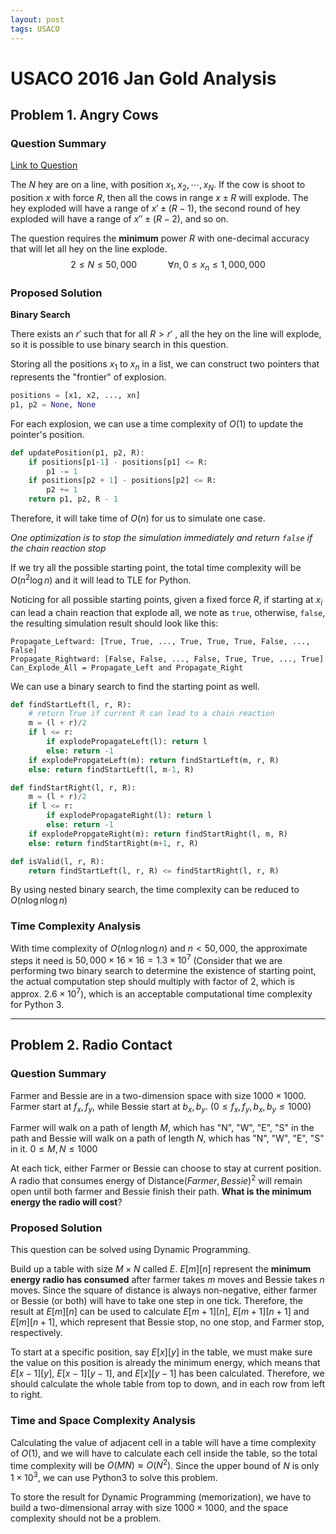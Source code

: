 ```yaml
---
layout: post
tags: USACO
---
```


<head>
    <script src="https://cdn.mathjax.org/mathjax/latest/MathJax.js?config=TeX-AMS-MML_HTMLorMML" type="text/javascript"></script>
    <script type="text/x-mathjax-config">
        MathJax.Hub.Config({
            tex2jax: {
            skipTags: ['script', 'noscript', 'style', 'textarea', 'pre'],
            inlineMath: [ ['$','$'], ["\\(","\\)"] ],
            displayMath: [ ['$$','$$'], ["\\[","\\]"] ],
            }
        });
    </script>
</head>


# USACO 2016 Jan Gold Analysis

## Problem 1. Angry Cows

### Question Summary

[Link to Question](http://usaco.org/index.php?page=viewproblem2&cpid=597
)

The $N$ hey are on a line, with position $x_1, x_2, \cdots, x_N$. If the cow is shoot to position $x$ with force $R$, then all the cows in range $x \pm R$ will explode. The hey exploded will have a range of $x' \pm (R - 1)$, the second round of hey exploded will have a range of $x'' \pm (R-2)$, and so on.

The question requires the **minimum** power $R$ with one-decimal accuracy that will let all hey on the line explode.
$$
2 \leq N \leq 50,000 \quad \quad \quad \forall n, 0 \leq x_n \leq 1,000,000
$$

### Proposed Solution 

**Binary Search**

There exists an $r'$ such that for all $R>r'$  , all the hey on the line will explode, so it is possible to use binary search in this question.

Storing all the positions $x_1$ to $x_n$ in a list, we can construct two pointers that represents the "frontier" of explosion.

```python
positions = [x1, x2, ..., xn]
p1, p2 = None, None
```

For each explosion, we can use a time complexity of $O(1)$ to update the pointer's position.

```python
def updatePosition(p1, p2, R):
    if positions[p1-1] - positions[p1] <= R:
        p1 -= 1
    if positions[p2 + 1] - positions[p2] <= R:
        p2 += 1
    return p1, p2, R - 1
```

Therefore, it will take time of $O(n)$ for us to simulate one case.

*One optimization is to stop the simulation immediately and return `false` if the chain reaction stop*

If we try all the possible starting point, the total time complexity will be $O(n^2\log{n})$ and it will lead to TLE for Python.

Noticing for all possible starting points, given a fixed force $R$, if starting at $x_i$ can lead a chain reaction that explode all, we note as `true`, otherwise, `false`, the resulting simulation result should look like this:

```
Propagate_Leftward: [True, True, ..., True, True, True, False, ..., False]
Propagate_Rightward: [False, False, ..., False, True, True, ..., True]
Can_Explode_All = Propagate_Left and Propagate_Right
```

We can use a binary search to find the starting point as well.

```python
def findStartLeft(l, r, R):
    # return True if current R can lead to a chain reaction
    m = (l + r)/2
    if l <= r:
        if explodePropagateLeft(l): return l
        else: return -1
    if explodePropgateLeft(m): return findStartLeft(m, r, R)
    else: return findStartLeft(l, m-1, R)

def findStartRight(l, r, R):
    m = (l + r)/2
    if l <= r:
        if explodePropagateRight(l): return l
        else: return -1
    if explodePropgateRight(m): return findStartRight(l, m, R)
    else: return findStartRight(m+1, r, R)

def isValid(l, r, R):
    return findStartLeft(l, r, R) <= findStartRight(l, r, R)
```

By using nested binary search, the time complexity can be reduced to $O(n\log{n}\log{n})$

### Time Complexity Analysis

With time complexity of $O(n \log{n}\log{n})$ and $n < 50,000$, the approximate steps it need is $50,000 \times 16\times 16 = 1.3\times 10^7$ (Consider that we are performing two binary search to determine the existence of starting point, the actual computation step should multiply with factor of $2$, which is approx. $2.6\times 10^7$), which is an acceptable computational time complexity for Python 3.

---

## Problem 2. Radio Contact

 ### Question Summary

Farmer and Bessie are in a two-dimension space with size $1000\times 1000$. Farmer start at $f_x, f_y$, while Bessie start at $b_x, b_y$. ($0 \leq f_x, f_y, b_x, b_y \leq 1000$)

Farmer will walk on a path of length $M$, which has "N", "W", "E", "S" in the path and Bessie will walk on a path of length $N$, which has "N", "W", "E", "S" in it. $0 \leq M, N \leq 1000$

At each tick, either Farmer or Bessie can choose to stay at current position. A radio that consumes energy of $\text{Distance}(Farmer, Bessie)^2$  will remain open until both farmer and Bessie finish their path. **What is the minimum energy the radio will cost**?

### Proposed Solution

This question can be solved using Dynamic Programming.

Build up a table with size $M \times N$ called $E$. $E[m][n]$ represent the **minimum energy radio has consumed** after farmer takes $m$ moves and Bessie takes $n$ moves. Since the square of distance is always non-negative, either farmer or Bessie (or both) will have to take one step in one tick. Therefore, the result at $E[m][n]$ can be used to calculate $E[m + 1][n]$, $E[m  + 1][n + 1]$ and $E[m][n + 1]$, which represent that Bessie stop, no one stop, and Farmer stop, respectively.

To start at a specific position, say $E[x][y]$ in the table, we must make sure the value on this position is already the minimum energy, which means that $E[x-1][y]$, $E[x-1][y-1]$, and $E[x][y-1]$ has been calculated. Therefore, we should calculate the whole table from top to down, and in each row from left to right.

### Time and Space Complexity Analysis

Calculating the value of adjacent cell in a table will have a time complexity of $O(1)$, and we will have to calculate each cell inside the table, so the total time complexity will be $O(MN) \approx O(N^2)$. Since the upper bound of $N$ is only $1\times 10^3$, we can use Python3 to solve this problem.

To store the result for Dynamic Programming (memorization), we have to build a two-dimensional array with size $1000\times 1000$, and the space complexity should not be a problem.